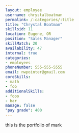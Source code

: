 ```yaml
--- 
layout: employee 
username: chrystalboatman
permalink: /:categories/:title 
title: "Chrystal Boatman" 
skillsid: 11 
location: Eugene, OR
position: "Sales Manager"
skillMatch: 20
availability: 47
internal: true
categories: 
- employees
phoneNumber: 555-555-5555 
email: nwpointer@gmail.com
coreSkills:
- math 
- foo
additionalSkills:
- fooo
- bar
manage: false
"pay grade": 400
---
```


this is the portfolio of mark